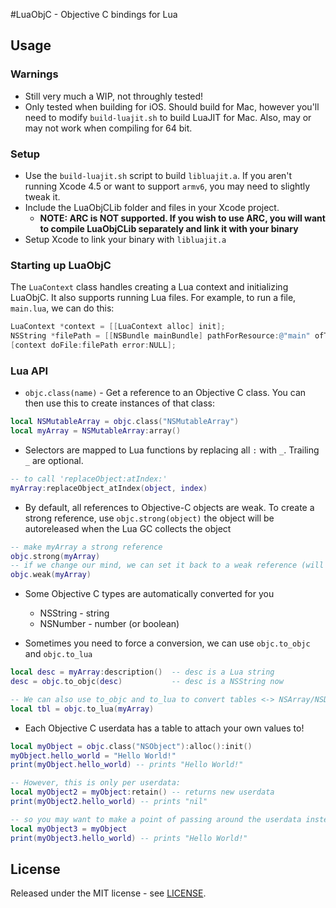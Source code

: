 #LuaObjC - Objective C bindings for Lua

## Usage

### Warnings

- Still very much a WIP, not throughly tested!
- Only tested when building for iOS.  Should build for Mac, however you'll need to modify `build-luajit.sh` to build LuaJIT for Mac.  Also, may or may not work when compiling for 64 bit.

### Setup

- Use the `build-luajit.sh` script to build `libluajit.a`. If you aren't running Xcode 4.5 or want to support `armv6`, you may need to slightly tweak it.
- Include the LuaObjCLib folder and files in your Xcode project.
	- **NOTE: ARC is NOT supported. If you wish to use ARC, you will want to compile LuaObjCLib separately and link it with your binary**
- Setup Xcode to link your binary with `libluajit.a`

### Starting up LuaObjC

The `LuaContext` class handles creating a Lua context and initializing LuaObjC. It also supports running Lua files. For example, to run a file, `main.lua`, we can do this:

```objectivec
LuaContext *context = [[LuaContext alloc] init];
NSString *filePath = [[NSBundle mainBundle] pathForResource:@"main" ofType:@"lua"];
[context doFile:filePath error:NULL];
```

### Lua API

- `objc.class(name)` - Get a reference to an Objective C class. You can then use this to create instances of that class:

```lua
local NSMutableArray = objc.class("NSMutableArray")
local myArray = NSMutableArray:array()
```

- Selectors are mapped to Lua functions by replacing all `:` with `_`. Trailing `_` are optional.

```lua
-- to call 'replaceObject:atIndex:'
myArray:replaceObject_atIndex(object, index)
```

- By default, all references to Objective-C objects are weak. To create a strong reference, use `objc.strong(object)` the object will be autoreleased when the Lua GC collects the object

```lua
-- make myArray a strong reference
objc.strong(myArray)
-- if we change our mind, we can set it back to a weak reference (will also autorelease it now)
objc.weak(myArray)
```

- Some Objective C types are automatically converted for you

	- NSString - string
	- NSNumber - number (or boolean)

- Sometimes you need to force a conversion, we can use `objc.to_objc` and `objc.to_lua`

```lua
local desc = myArray:description()  -- desc is a Lua string
desc = objc.to_objc(desc) 			-- desc is a NSString now

-- We can also use to_objc and to_lua to convert tables <-> NSArray/NSDictionary
local tbl = objc.to_lua(myArray)
```

- Each Objective C userdata has a table to attach your own values to!

```lua
local myObject = objc.class("NSObject"):alloc():init()
myObject.hello_world = "Hello World!"
print(myObject.hello_world) -- prints "Hello World!"

-- However, this is only per userdata:
local myObject2 = myObject:retain() -- returns new userdata
print(myObject2.hello_world) -- prints "nil"

-- so you may want to make a point of passing around the userdata instead of getting new references to the same Objective C object:
local myObject3 = myObject
print(myObject3.hello_world) -- prints "Hello World!"
```

## License

Released under the MIT license - see [LICENSE](https://raw.github.com/darrenclark/LuaObjC/master/LICENSE).
